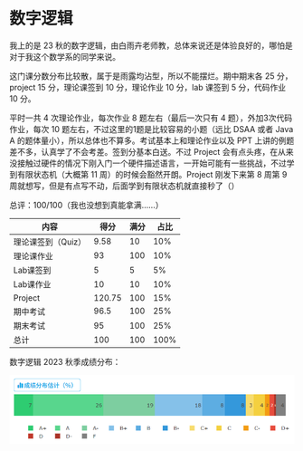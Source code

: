 # 数字逻辑
我上的是 23 秋的数字逻辑，由白雨卉老师教，总体来说还是体验良好的，哪怕是对于我这个数学系的同学来说。

这门课分数分布比较散，属于是雨露均沾型，所以不能摆烂。期中期末各 25 分，project 15 分，理论课签到 10 分，理论作业 10 分，lab 课签到 5 分，代码作业 10 分。

平时一共 4 次理论作业，每次作业 8 题左右（最后一次只有 4 题），外加3次代码作业，每次 10 题左右，不过这里的1题是比较容易的小题（远比 DSAA 或者 Java A 的题体量小），所以总体也不算多。考试基本上和理论作业以及 PPT 上讲的例题差不多，认真学了不会考差。签到分基本白送。不过 Project 会有点头疼，在从来没接触过硬件的情况下刚入门一个硬件描述语言，一开始可能有一些挑战，不过学到有限状态机（大概第 11 周）的时候会豁然开朗。Project 刚发下来第 8 周第 9 周就想写，但是有点写不动，后面学到有限状态机就直接秒了（）

总评：100/100（我也没想到真能拿满……）

| 内容               | 得分   | 满分 | 占比 |
| ------------------ | ------ | ---- | ---- |
| 理论课签到（Quiz） | 9.58   | 10   | 10%  |
| 理论课作业         | 93     | 100  | 10%  |
| Lab课签到          | 5      | 5    | 5%   |
| Lab课作业          | 10     | 10   | 10%  |
| Project            | 120.75 | 100  | 15%  |
| 期中考试           | 96.5   | 100  | 25%  |
| 期末考试           | 95     | 100  | 25%  |
| 总计               | 100    | 100  | 100% |

数字逻辑 2023 秋季成绩分布：

<div align="center">
    <img src="../pic/CS207.png" alt="" width="600">
</div>

